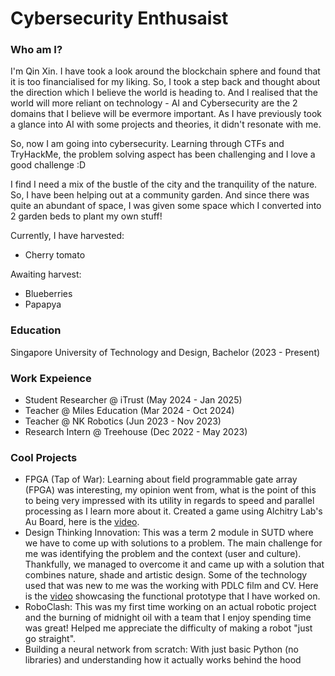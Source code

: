 # Cybersecurity Enthusaist

### Who am I?
I'm Qin Xin. I have took a look around the blockchain sphere and found that it is too financialised for my liking. So, I took a step back and thought about the direction which I believe the world is heading to. And I realised that the world will more reliant on technology - AI and Cybersecurity are the 2 domains that I believe will be evermore important. As I have previously took a glance into AI with some projects and theories, it didn't resonate with me.

So, now I am going into cybersecurity. Learning through CTFs and TryHackMe, the problem solving aspect has been challenging and I love a good challenge :D

I find I need a mix of the bustle of the city and the tranquility of the nature. So, I have been helping out at a community garden. And since there was quite an abundant of space, I was given some space which I converted into 2 garden beds to plant my own stuff!

Currently, I have harvested:
- Cherry tomato

Awaiting harvest:
- Blueberries
- Papapya

### Education
Singapore University of Technology and Design, Bachelor (2023 - Present)

### Work Expeience
- Student Researcher @ iTrust (May 2024 - Jan 2025)
- Teacher @ Miles Education (Mar 2024 - Oct 2024)
- Teacher @ NK Robotics (Jun 2023 - Nov 2023)
- Research Intern @ Treehouse (Dec 2022 - May 2023)

### Cool Projects
- FPGA (Tap of War): Learning about field programmable gate array (FPGA) was interesting, my opinion went from, what is the point of this to being very impressed with its utility in regards to speed and parallel processing as I learn more about it. Created a game using Alchitry Lab's Au Board, here is the [video](https://studio.youtube.com/video/6tsm4qkcwFQ/edit).
- Design Thinking Innovation: This was a term 2 module in SUTD where we have to come up with solutions to a problem. The main challenge for me was identifying the problem and the context (user and culture). Thankfully, we managed to overcome it and came up with a solution that combines nature, shade and artistic design. Some of the technology used that was new to me was the working with PDLC film and CV. Here is the [video](https://youtu.be/yA7ak7VMIGc) showcasing the functional prototype that I have worked on.
- RoboClash: This was my first time working on an actual robotic project and the burning of midnight oil with a team that I enjoy spending time was great! Helped me appreciate the difficulty of making a robot "just go straight".
- Building a neural network from scratch: With just basic Python (no libraries) and understanding how it actually works behind the hood